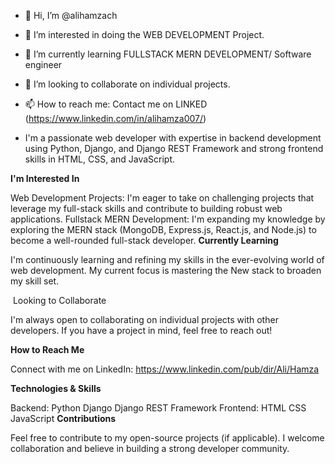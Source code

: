- 👋 Hi, I’m @alihamzach
- 👀 I’m interested in doing the WEB DEVELOPMENT Project.
- 🌱 I’m currently learning FULLSTACK MERN DEVELOPMENT/ Software engineer
- 💞️ I’m looking to collaborate on individual projects.
- 📫 How to reach me: Contact me on LINKED (https://www.linkedin.com/in/alihamza007/)

- I'm a passionate web developer with expertise in backend development using Python, Django, and Django REST Framework and strong frontend skills in HTML, CSS, and JavaScript.

**I'm Interested In**

Web Development Projects: I'm eager to take on challenging projects that leverage my full-stack skills and contribute to building robust web applications.
Fullstack MERN Development: I'm expanding my knowledge by exploring the MERN stack (MongoDB, Express.js, React.js, and Node.js) to become a well-rounded full-stack developer.
**Currently Learning**

I'm continuously learning and refining my skills in the ever-evolving world of web development. My current focus is  mastering the New stack to broaden my skill set.

️ Looking to Collaborate

I'm always open to collaborating on individual projects with other developers. If you have a project in mind, feel free to reach out!

**How to Reach Me**

Connect with me on LinkedIn: https://www.linkedin.com/pub/dir/Ali/Hamza

**Technologies & Skills**

Backend:
Python
Django
Django REST Framework
Frontend:
HTML
CSS
JavaScript
**Contributions**

Feel free to contribute to my open-source projects (if applicable). I welcome collaboration and believe in building a strong developer community.




<!---
alihamzach/alihamzach is a ✨ special ✨ repository because its `README.md` (this file) appears on your GitHub profile.
You can click the Preview link to take a look at your changes.
--->
